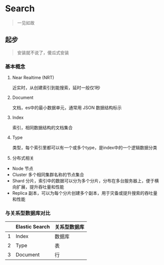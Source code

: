 # Search
> 一见如故

## 起步
> 安装就不说了，傻瓜式安装

### 基本概念
1. Near Realtime (NRT)

    近实时，从创建索引到能搜索，延时一般仅1秒

2. Document 

    文档，es中的最小数据单元，通常用 JSON 数据结构标示

3. Index

    索引，相同数据结构的文档集合

4. Type

    类型，每个索引里都可以有一个或多个type，是index中的一个逻辑数据分类

5. 分布式相关
  - Node 节点
  - Cluster 多个相同集群名称的节点集合
  - Shard 分片，索引中的数据可以分为多个分片，分布在多台服务器上，便于横向扩展，提升吞吐量和性能
  - Replica 副本，可以为每个分片创建多个副本，用于灾备或提升搜索的吞吐量和性能

### 与关系型数据库对比

|   | Elastic Search | 关系型数据库 |
|---| ---      | ---   |
| 1 | Index    | 数据库 |
| 2 | Type     | 表    |
| 3 | Document | 行    |